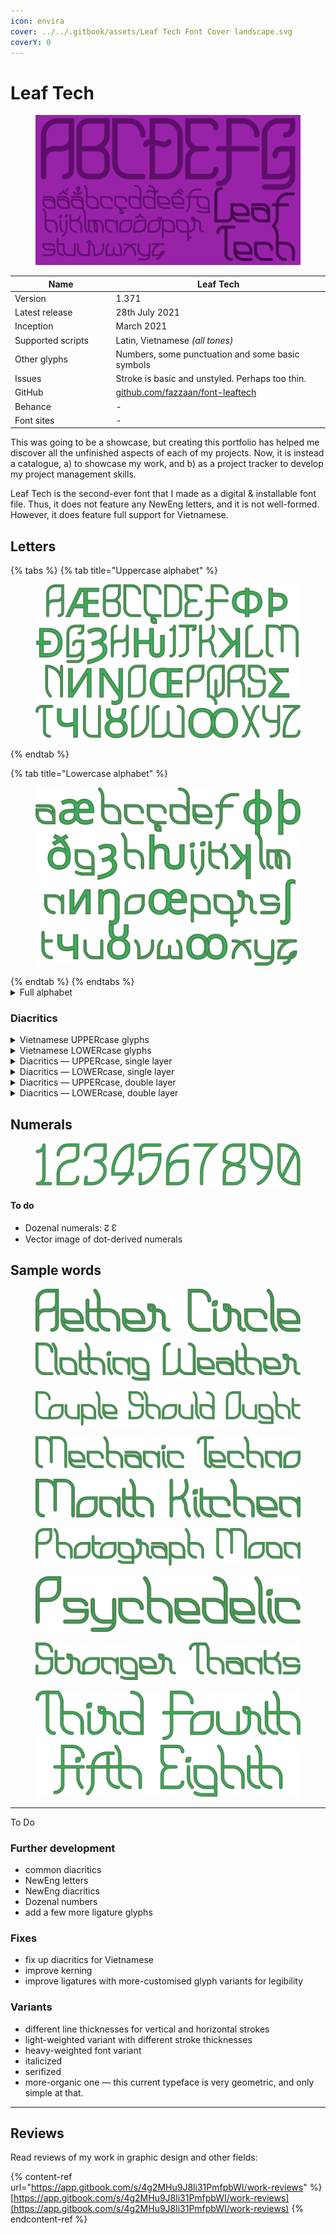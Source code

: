```yaml
---
icon: envira
cover: ../../.gitbook/assets/Leaf Tech Font Cover landscape.svg
coverY: 0
---
```


# Leaf Tech

<div data-full-width="false"><figure><img src="../../.gitbook/assets/Leaf Tech Font Cover landscape.svg" alt=""><figcaption></figcaption></figure></div>

<table><thead><tr><th width="199">Name</th><th width="432">Leaf Tech</th></tr></thead><tbody><tr><td>Version</td><td>1.371</td></tr><tr><td>Latest release</td><td>28th July 2021</td></tr><tr><td>Inception</td><td>March 2021</td></tr><tr><td>Supported scripts</td><td>Latin, Vietnamese <em>(all tones)</em></td></tr><tr><td>Other glyphs</td><td>Numbers, some punctuation and some basic symbols</td></tr><tr><td>Issues</td><td>Stroke is basic and unstyled. Perhaps too thin.</td></tr><tr><td>GitHub</td><td><a href="https://github.com/fazzaan/font-leaftech">github.com/fazzaan/font-leaftech</a></td></tr><tr><td>Behance</td><td>-</td></tr><tr><td>Font sites</td><td>-</td></tr></tbody></table>



This was going to be a showcase, but creating this portfolio has helped me discover all the unfinished aspects of each of my projects. Now, it is instead a catalogue, a) to showcase my work, and b) as a project tracker to develop my project management skills.

Leaf Tech is the second-ever font that I made as a digital & installable font file. Thus, it does not feature any NewEng letters, and it is not well-formed. However, it does feature full support for Vietnamese.

## Letters

{% tabs %}
{% tab title="Uppercase alphabet" %}
<figure><img src="../../.gitbook/assets/Alphabet Leaf Tech Uppercase.svg" alt=""><figcaption></figcaption></figure>
{% endtab %}

{% tab title="Lowercase alphabet" %}
<figure><img src="../../.gitbook/assets/Alphabet Leaf Tech Lowercase.svg" alt=""><figcaption></figcaption></figure>
{% endtab %}
{% endtabs %}

<details>

<summary>Full alphabet</summary>

<figure><img src="../../.gitbook/assets/Alphabet Leaf Tech Both Cases - Square.svg" alt=""><figcaption></figcaption></figure>

</details>

### Diacritics

<details>

<summary>Vietnamese UPPERcase glyphs</summary>

<figure><img src="../../.gitbook/assets/Alphabet Leaf Tech Vietnamese Uppercase.svg" alt=""><figcaption></figcaption></figure>

</details>

<details>

<summary>Vietnamese LOWERcase glyphs</summary>

<figure><img src="../../.gitbook/assets/Alphabet Leaf Tech Vietnamese Lowercase.svg" alt=""><figcaption></figcaption></figure>

</details>

<details>

<summary>Diacritics — UPPERcase, single layer</summary>

_This was going to be a showcase, but in creating this portfolio, it's allowed me to discover all the unfinished aspects of each of my projects. Now it is instead a catalogue, a) to showcase my work, and b) as a project tracker to take control of my project management._

### Vowels

<figure><img src="../../.gitbook/assets/Alphabet Leaf Tech Diacritics Vowels Uppercase.svg" alt=""><figcaption></figcaption></figure>

### Consonants



</details>

<details>

<summary>Diacritics — LOWERcase, single layer</summary>

_This was going to be a showcase, but in creating this portfolio, it's allowed me to discover all the unfinished aspects of each of my projects. Now it is instead a catalogue, a) to showcase my work, and b) as a project tracker to take control of my project management._

### Vowels

<figure><img src="../../.gitbook/assets/Alphabet Leaf Tech Diacritics Vowels Lowercase.svg" alt=""><figcaption></figcaption></figure>

### Consonants



</details>

<details>

<summary>Diacritics — UPPERcase, double layer</summary>

"Double layer" means that some languages combine two diacritics onto the same letter. This poses some challenges in font design: diacritic shape, diacritic size, diacritic positioning, combined positioning; letter kerning alterations; line-height.&#x20;

### Vowels

<figure><img src="../../.gitbook/assets/Alphabet Leaf Tech Diacritics Vowels Stacked Uppercase.svg" alt=""><figcaption></figcaption></figure>

### Consonants

In NewEng, double-layer diacritiqued consonants include: S̈̌  Ç̌  Ẍ̌ &#x20;

</details>

<details>

<summary>Diacritics — LOWERcase, double layer</summary>

"Double layer" means that some languages combine two diacritics onto the same letter. This poses some challenges in font design: diacritic shape, diacritic size, diacritic positioning, combined positioning; letter kerning alterations; line-height.&#x20;

### Vowels

<figure><img src="../../.gitbook/assets/Alphabet Leaf Tech Diacritics Vowels Stacked Lowercase.svg" alt=""><figcaption></figcaption></figure>

### Consonants

In NewEng, double-layer diacritiqued consonants include: s̈̌  ç̌  ẍ̌ &#x20;

</details>



## Numerals

<figure><img src="../../.gitbook/assets/Word Leaf Tech Numbers Decimal.svg" alt=""><figcaption></figcaption></figure>

#### To do

* Dozenal numerals: ↊ ↋
* Vector image of dot-derived numerals



## Sample words

<figure><img src="../../.gitbook/assets/Word Leaf Tech Aether Circle.svg" alt=""><figcaption></figcaption></figure>

<figure><img src="../../.gitbook/assets/Word Leaf Tech Clothing Weather.svg" alt=""><figcaption></figcaption></figure>

<figure><img src="../../.gitbook/assets/Word Leaf Tech Couple Should Ought.svg" alt=""><figcaption></figcaption></figure>

<figure><img src="../../.gitbook/assets/Word Leaf Tech Mechanic Techno.svg" alt=""><figcaption></figcaption></figure>

<figure><img src="../../.gitbook/assets/Word Leaf Tech Month Kitchen.svg" alt=""><figcaption></figcaption></figure>

<figure><img src="../../.gitbook/assets/Word Leaf Tech Photograph Moon.svg" alt=""><figcaption></figcaption></figure>

<figure><img src="../../.gitbook/assets/Word Leaf Tech Psychedelic.svg" alt=""><figcaption></figcaption></figure>

<figure><img src="../../.gitbook/assets/Word Leaf Tech Stronger Thanks.svg" alt=""><figcaption></figcaption></figure>

<figure><img src="../../.gitbook/assets/Word Leaf Tech Third Fourth Fifth Eighth.svg" alt=""><figcaption></figcaption></figure>



***

To Do


### Further development

* common diacritics
* NewEng letters
* NewEng diacritics
* Dozenal numbers
* add a few more ligature glyphs

### Fixes

* fix up diacritics for Vietnamese
* improve kerning
* improve ligatures with more-customised glyph variants for legibility

### Variants

* different line thicknesses for vertical and horizontal strokes
* light-weighted variant with different stroke thicknesses
* heavy-weighted font variant
* italicized
* serifized
* more-organic one — this current typeface is very geometric, and only simple at that.

***

## Reviews

Read reviews of my work in graphic design and other fields:

{% content-ref url="https://app.gitbook.com/s/4g2MHu9J8li31PmfpbWI/work-reviews" %}
[https://app.gitbook.com/s/4g2MHu9J8li31PmfpbWI/work-reviews](https://app.gitbook.com/s/4g2MHu9J8li31PmfpbWI/work-reviews)
{% endcontent-ref %}

